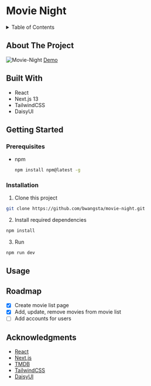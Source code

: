 # Movie Night

<!-- TABLE OF CONTENTS -->
<details>
  <summary>Table of Contents</summary>
  <ol>
    <li>
      <a href="#about-the-project">About The Project</a>
      <ul>
        <li><a href="#built-with">Built With</a></li>
      </ul>
    </li>
    <li>
      <a href="#getting-started">Getting Started</a>
      <ul>
        <li><a href="#prerequisites">Prerequisites</a></li>
        <li><a href="#installation">Installation</a></li>
      </ul>
    </li>
    <li><a href="#usage">Usage</a></li>
    <li><a href="#roadmap">Roadmap</a></li>
    <li><a href="#acknowledgments">Acknowledgments</a></li>
  </ol>
</details>

<!-- ABOUT THE PROJECT -->

## About The Project
![Movie-Night](https://github.com/bwangsta/movie-night/assets/60533686/5a28221f-a857-4267-aade-c889644864d3)
[Demo](https://movie-night-bwangsta.vercel.app/)

## Built With

- React
- Next.js 13
- TailwindCSS
- DaisyUI

## Getting Started

### Prerequisites

- npm
  ```sh
  npm install npm@latest -g
  ```

### Installation

1. Clone this project

```sh
git clone https://github.com/bwangsta/movie-night.git
```

2. Install required dependencies

```sh
npm install
```

3. Run

```sh
npm run dev
```

## Usage

## Roadmap

- [x] Create movie list page
- [x] Add, update, remove movies from movie list
- [ ] Add accounts for users

## Acknowledgments

- [React](https://react.dev/)
- [Next.js](https://nextjs.org/)
- [TMDB](https://www.themoviedb.org/)
- [TailwindCSS](https://tailwindcss.com/)
- [DaisyUI](https://daisyui.com/)
